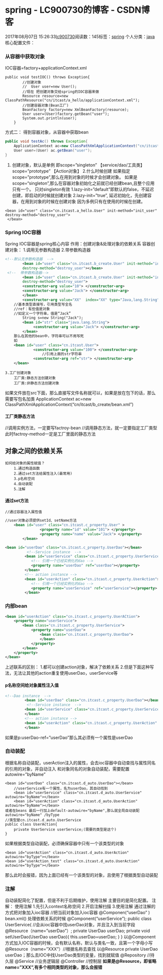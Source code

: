 # spring - LC900730的博客 - CSDN博客
2017年08月07日 15:26:33[lc900730](https://me.csdn.net/LC900730)阅读数：145标签：[spring](https://so.csdn.net/so/search/s.do?q=spring&t=blog)
个人分类：[java](https://blog.csdn.net/LC900730/article/category/7027036)
核心配置文件：
### 从容器中获取对象
IOC容器=factory+applicationContext.xml
```
public void testIOC() throws Exception{
        //创建对象
        //  User user=new User();
        //现在 把创建对象交给spring的IOC容器来做
        Resource resource=new ClassPathResource("cn/itcast/a_hello/applicationContext.xml");
        //创建容器对象(Bean工厂)
        BeanFactory factory=new XmlBeanFactory(resource);
        User user=(User)factory.getBean("user");
        System.out.println(user);   
    }
```
方式二： 
    得到容器对象，从容器中获取bean
```java
public void testAc() throws Exception{
    ApplicationContext ac=new ClassPathXmlApplicationContext("cn/itcast/a_hello/applicationContext.xml");
    User user=(User) ac.getBean("user");
}
```
1. 
    创建对象，默认是单例 
    即scope=”singleton”  【service/dao/工具类】 
        scope=”prototype” 【Action对象】 
2.什么时候创建 
    如果指定scope=”prototype”,那么在用到对象的时候才会创建对象。 
    如果是scope=“singleton”,那么在容器对象初始化之前就已经创建bean,且整个应用只有一个。 
    只对singleton有效 
    1.lazy-init=”default”即默认的false，不延迟创建，即启动的时候就创建对象 
    2.lazy-init=”true”,    延迟初始化，先创建容器，在用到对象的时候在创建对象 
因为多例只有在使用的时候在创建。
```
<bean id="user" class="cn.itcast.a_hello.User" init-method="init_user" destroy-method="destroy_user">
 </bean>
```
### Spring IOC容器
Spring IOC容器是spring核心内容 
作用：创建对象&处理对象的依赖关系 
容器创建对象： 
    1.调用无参数构造器 
    2.带参数构造器
```xml
<!--默认无参数构造器  -->
        <bean id="user" class="cn.itcast.b_create.User" init-method="init_user"
        destroy-method="destroy_user"></bean>
 <!--  带参数构造器-->
        <bean id="user" class="cn.itcast.b_create.User" init-method="init_user"
        destroy-method="destroy_user">
        <constructor-arg value="10"> </constructor-arg>
        <constructor-arg value="Jack"> </constructor-arg>
        </bean>
        <constructor-arg value="XX"  index="XX" type="Java,lang.String">
    //基本类型直接写，引用类型写全名
    //ref：有些值是对象
    //如定义一个字符串，值是“Jack”
        String s=new String("Jack");    
        <bean id="str" class="java.lang.String">
             <constructor-arg value="Jack"> </constructor-arg>
        </bean>
    那么在其他的bean中，字符串可以不用写死
    如
    <bean id="user" class="cn.itcast.User">
             <constructor-arg value="100"> </constructor-arg>
                 //引用上面的str字符串
             <constructor-arg ref="str"> </constructor-arg>
    </bean>
```
```
3.工厂创建对象
    工厂类:静态方法创建对象
    工厂类:非静态方法创建对象
```
如果文件放在src下面，那么直接写文件名称就可以，如果是放在包下的话，那么 
需要写包名加类 
ApplicationContext ac=new ClassPathXmlApplicationContext(“cn/itcast/b_create/bean.xml”)
#### 工厂类静态方法
//调用实例方法，一定要写factroy-bean
//调用静态方法，就一定要指定工厂类型
此时factroy-method一定是工厂里面的静态方法 
## 对象之间的依赖关系
```
如何给对象的属性赋值？
    1.通过构造函数
    2.通过set方法给属性注入(最常用)
    3.p名称空间
    4.自动装配
    5.注解
```
#### 通过set方法
```
//通过容器注入属性值
```
```xml
//user对象必须提供setId、setName方法
    <bean id="user" class="cn.itcast.c_property.User" >
                <property name="id" value="101"> </property>
                <property name="name" value="Jack"> </property>
        </bean>
```
```xml
<bean id="userDao" class="cn.itcast.c_property.UserDao"></bean>
          <!--Service instance  -->
         <bean id="userService" class="cn.itcast.c_property.UserService">
            <!-- 引用一个已经实例化的dao -->
            <property name="userDao" ref="userDao"></property>
         </bean>
         <!-- action instance -->
         <bean id="userAction" class="cn.itcast.c_property.UserAction">
            <!-- 引用一个已经实例化的dao -->
            <property name="userService" ref="userService"></property>
         </bean>
```
### 内部bean
```xml
<bean id="userAction" class="cn.itcast.c_property.UserACtion">
    <property name="userService">
        <bean class="cn.itcast.c_property.UserService">
            <property name="userDao">
                <bean class="cn.itcast.c_property.UserDao">
                </bean>
            </property>
        </bean>
    </property>
</bean>
```
上述联系的区别： 
    1.都可以创建action对象，解决了依赖关系 
    2.但是下面这种写法，无法让其他的action重复使用userDao，userService等
#### p名称空间给对象属性注入值
```xml
<!--Dao instance  -->
         <bean id="userDao" class="cn.itcast.c_property.UserDao"></bean>
          <!--Service instance  -->
         <bean id="userService" class="cn.itcast.c_property.UserService" p:userDao-ref="userDao">
         </bean>
         <!-- action instance -->
         <bean id="userAction" class="cn.itcast.c_property.UserAction" p:userService-ref="userService" >
         </bean>
```
如果是p:userDao-ref=”userDao”那么其必须有一个属性是userDao
### 自动装配
根据名称自动装配，userAction注入的属性，会去ioc容器中自动查找与属性同名的引用的对象，并自动注入 
和对象同名的对象自动装配，需要配置 
autowire=”byName”
```
<bean id="userDao" class="cn.itcast.d_auto.UserDao"></bean>
    //userService有一个属性，名为userDao，其自动找到
    <bean id="userService" class="cn.itcast.d_auto.UserService" autowire="byName"></bean>
    <bean id="userAction" class="cn.itcast.d_auto.UserAction" autowire="byName"></bean>
或者在beans 最后一行加上default-autowire="byName",那么就全局自动装配
autowire="byName" /byType
//类型是cn.itcast.d_auto.UserService
public class UserAction{ 
    private UserService userService;(需要的类型是这个)
}
```
如果根据类型自动装配，必须确保容器中只有一个该类型的对象
```
<bean id="userAction" class="cn.itcast.d_auto.UserAction" autowire="byType"></bean>
<bean id="userAction_test" class="cn.itcast.d_auto.UserAction" autowire="byType"></bean>
```
那么此时会报错，因为上面已经有一个该类型的对象，且使用了根据类型自动装配
### 注解
自动装配简化了配置，但是不利于后期维护，使用注解 
主要目的是简化配置。 
注解： 
    使用注解 
    1.先引入context名称空间 
    2.开启注解扫描 
    3.使用注解 
        通过注解的方式把对象加入ioc容器
//把当前对象加入ioc容器 
@Componen(“userDao” )    bean.xml()
处理依赖关系的时候 
@Component(“userService”); 
public class UserService{ 
//会从ioc容器中找userDao对象，并且注入到当前字段 
    @Resource（name=”userDao”）; 
    private UserDao userDao; 
    private void setUserDao(UserDao userDao){ 
        this.userDao=userDao; 
    } 
} 
以@Component方式加入IOC容器的时候，会有默认名称，默认与类名一致，且第一个字母小写 
@Resource（name=”XXX”）//根据名称去查找 
以@Resource 
private UserDao userDao；那么去IOC中找UserDao类型的变量，找到就赋值
@Repository   //持久层 
@Service        //业务逻辑层 
@Controller   //控制层
**如果是@Resource，即省略name=”XXX”,有多个相同类型的对象，那么会报错**
